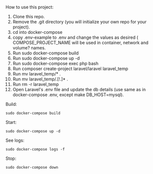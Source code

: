 How to use this project:

1. Clone this repo.
2. Remove the .git directory (you will initialize your own repo for your project).
3. cd into docker-compose
4. copy .env-example to .env and change the values as desired ( 
COMPOSE_PROJECT_NAME will be used in container, network and volume? names.
5. Run sudo docker-compose build
6. Run sudo docker-compose up -d
7. Run sudo docker-compose exec php bash
8. Run composer create-project laravel/laravel laravel_temp
9. Run mv laravel_temp/* .
10. Run mv laravel_temp/.[!.]* .
11. Run rm -r laravel_temp
12. Open Laravel's .env file and update the db details (use same as in docker-compose .env, except make DB_HOST=mysql).

Build:
```
sudo docker-compose build
```

Start:
```
sudo docker-compose up -d
```

See logs:
```
sudo docker-compose logs -f
```

Stop:
```
sudo docker-compose down
```
